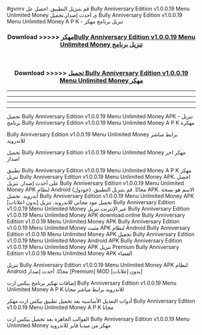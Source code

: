 #gvnrv قم بتنزيل التطبيق. احصل عل Bully Anniversary Edition v1.0.0.19   Menu Unlimited Money  ى أحدث إصدار.تحميل Bully Anniversary Edition v1.0.0.19   Menu Unlimited Money  A P K - تنزيل برنامج مهكر



<div align="center">
<h3>Download >>>>> <a href="https://ar-sites.web.app/?ar= Bully Anniversary Edition v1.0.0.19   Menu Unlimited Money ">مهكرBully Anniversary Edition v1.0.0.19   Menu Unlimited Money  تنزيل برنامج</a></h3><br>

<h3>Download >>>>> <a href="https://ar-sites.web.app/?ar= Bully Anniversary Edition v1.0.0.19   Menu Unlimited Money ">تحميل Bully Anniversary Edition v1.0.0.19   Menu Unlimited Money  مهكر</a></h3>
</div>


----------------------------------------------------------

----------------------------------------------------------

----------------------------------------------------------

----------------------------------------------------------


تحميل Bully Anniversary Edition v1.0.0.19   Menu Unlimited Money  APK - تنزيل برنامج Bully Anniversary Edition v1.0.0.19   Menu Unlimited Money  A P K مهكرة

Bully Anniversary Edition v1.0.0.19   Menu Unlimited Money  برابط مباشر للاندرويد

تحميل Bully Anniversary Edition v1.0.0.19   Menu Unlimited Money  مهكر اخر اصدار

تطبيق Bully Anniversary Edition v1.0.0.19   Menu Unlimited Money  A P K مهكر
تنزيل Bully Anniversary Edition v1.0.0.19   Menu Unlimited Money  APK. احصل على أحدث إصدار.
تنزيل Bully Anniversary Edition v1.0.0.19   Menu Unlimited Money  APK لنظام Android مجانًا.
قم بتنزيل التطبيق. {جودول} APK. الاسم هو نسخة أندرويد.
تحميل Bully Anniversary Edition v1.0.0.19   Menu Unlimited Money  APK [بدون اعلانات]
تحميل مود مجاني للاندرويد.
تنزيل Bully Anniversary Edition v1.0.0.19   Menu Unlimited Money  عبر الإنترنت
تنزيل Bully Anniversary Edition v1.0.0.19   Menu Unlimited Money  APK
download.online Bully Anniversary Edition v1.0.0.19   Menu Unlimited Money  APK
Bully Anniversary Edition v1.0.0.19   Menu Unlimited Money  مثبت APK لنظام Android
Bully Anniversary Edition v1.0.0.19   Menu Unlimited Money  APK
تحميل Bully Anniversary Edition v1.0.0.19   Menu Unlimited Money  Android APK
Bully Anniversary Edition v1.0.0.19   Menu Unlimited Money  APK تنزيل Premium
Bully Anniversary Edition v1.0.0.19   Menu Unlimited Money  APK الفضاء

تنزيل Bully Anniversary Edition v1.0.0.19   Menu Unlimited Money  APK لنظام Android مجانًا. أحدث إصدار [Premium] MOD [بدون إعلانات]

إضافات تهكير برنامج بيكس ارت Bully Anniversary Edition v1.0.0.19   Menu Unlimited Money  A P K للاندرويد برابط مباشر مجانا

أدوات التعديل الأساسية بعد تحميل تطبيق بيكس ارت مهكر Bully Anniversary Edition v1.0.0.19   Menu Unlimited Money  A P K مجانا

القوالب الجاهزة بعد تحميل بيكس ارت Bully Anniversary Edition v1.0.0.19   Menu Unlimited Money  مهكر من ميديا فاير للاندرويد



